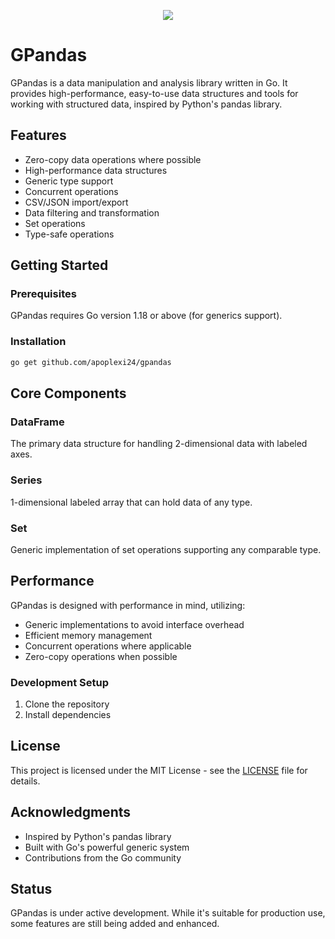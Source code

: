 <p align="center">
  <img src="https://github.com/user-attachments/assets/2a0d2716-33ec-449d-a5fc-a9f95b8df9d9" />
</p>

# GPandas

GPandas is a data manipulation and analysis library written in Go. It provides high-performance, easy-to-use data structures and tools for working with structured data, inspired by Python's pandas library.

## Features

* Zero-copy data operations where possible
* High-performance data structures
* Generic type support
* Concurrent operations
* CSV/JSON import/export
* Data filtering and transformation
* Set operations
* Type-safe operations

## Getting Started

### Prerequisites

GPandas requires Go version 1.18 or above (for generics support).

### Installation

```bash
go get github.com/apoplexi24/gpandas
```

## Core Components

### DataFrame
The primary data structure for handling 2-dimensional data with labeled axes.

### Series
1-dimensional labeled array that can hold data of any type.

### Set
Generic implementation of set operations supporting any comparable type.

## Performance

GPandas is designed with performance in mind, utilizing:
- Generic implementations to avoid interface overhead
- Efficient memory management
- Concurrent operations where applicable
- Zero-copy operations when possible


### Development Setup

1. Clone the repository
2. Install dependencies

## License

This project is licensed under the MIT License - see the [LICENSE](LICENSE) file for details.

## Acknowledgments

- Inspired by Python's pandas library
- Built with Go's powerful generic system
- Contributions from the Go community

## Status

GPandas is under active development. While it's suitable for production use, some features are still being added and enhanced.
